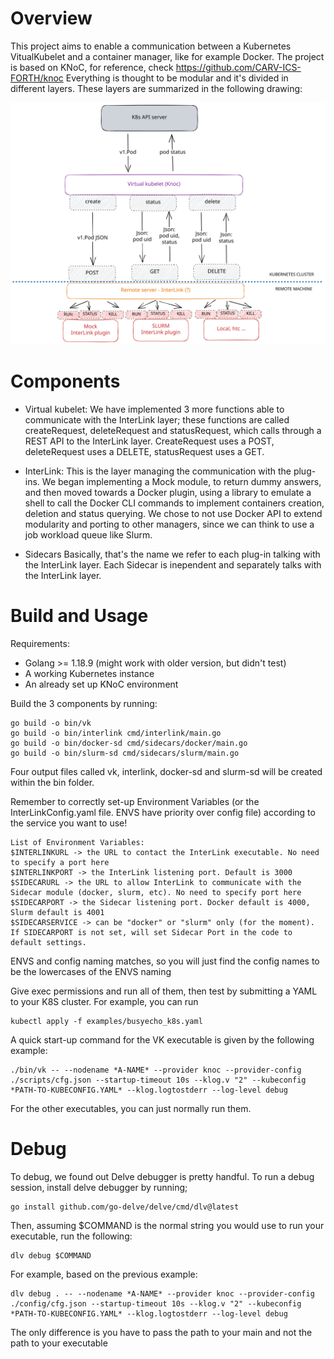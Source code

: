 # Overview
This project aims to enable a communication between a Kubernetes VitualKubelet and a container manager, like for example Docker.
The project is based on KNoC, for reference, check https://github.com/CARV-ICS-FORTH/knoc
Everything is thought to be modular and it's divided in different layers. These layers are summarized in the following drawing:

![drawing](imgs/interLink%20schematic.svg "InterLink schematic")

# Components
- Virtual kubelet:
We have implemented 3 more functions able to communicate with the InterLink layer; these functions are called createRequest, deleteRequest and statusRequest, which calls through a REST API to the InterLink layer. CreateRequest uses a POST, deleteRequest uses a DELETE, statusRequest uses a GET.

- InterLink:
This is the layer managing the communication with the plug-ins. We began implementing a Mock module, to return dummy answers, and then moved towards a Docker plugin, using a library to emulate a shell to call the Docker CLI commands to implement containers creation, deletion and status querying. We chose to not use Docker API to extend modularity and porting to other managers, since we can think to use a job workload queue like Slurm.

- Sidecars
Basically, that's the name we refer to each plug-in talking with the InterLink layer. Each Sidecar is inependent and separately talks with the InterLink layer.

# Build and Usage
Requirements: 
- Golang >= 1.18.9 (might work with older version, but didn't test)
- A working Kubernetes instance
- An already set up KNoC environment

Build the 3 components by running:
```
go build -o bin/vk
go build -o bin/interlink cmd/interlink/main.go
go build -o bin/docker-sd cmd/sidecars/docker/main.go
go build -o bin/slurm-sd cmd/sidecars/slurm/main.go
```
Four output files called vk, interlink, docker-sd and slurm-sd will be created within the bin folder.

Remember to correctly set-up Environment Variables (or the InterLinkConfig.yaml file. ENVS have priority over config file) according to the service you want to use!

```
List of Environment Variables:
$INTERLINKURL -> the URL to contact the InterLink executable. No need to specify a port here
$INTERLINKPORT -> the InterLink listening port. Default is 3000
$SIDECARURL -> the URL to allow InterLink to communicate with the Sidecar module (docker, slurm, etc). No need to specify port here
$SIDECARPORT -> the Sidecar listening port. Docker default is 4000, Slurm default is 4001
$SIDECARSERVICE -> can be "docker" or "slurm" only (for the moment). If SIDECARPORT is not set, will set Sidecar Port in the code to default settings.
```

ENVS and config naming matches, so you will just find the config names to be the lowercases of the ENVS naming

Give exec permissions and run all of them, then test by submitting a YAML to your K8S cluster. For example, you can run
```
kubectl apply -f examples/busyecho_k8s.yaml
```

A quick start-up command for the VK executable is given by the following example:
```
./bin/vk -- --nodename *A-NAME* --provider knoc --provider-config ./scripts/cfg.json --startup-timeout 10s --klog.v "2" --kubeconfig *PATH-TO-KUBECONFIG.YAML* --klog.logtostderr --log-level debug
```

For the other executables, you can just normally run them.

# Debug
To debug, we found out Delve debugger is pretty handful. To run a debug session, install delve debugger by running;
```
go install github.com/go-delve/delve/cmd/dlv@latest
```

Then, assuming $COMMAND is the normal string you would use to run your executable, run the following:
```
dlv debug $COMMAND
```

For example, based on the previous example:
```
dlv debug . -- --nodename *A-NAME* --provider knoc --provider-config ./config/cfg.json --startup-timeout 10s --klog.v "2" --kubeconfig *PATH-TO-KUBECONFIG.YAML* --klog.logtostderr --log-level debug
```

The only difference is you have to pass the path to your main and not the path to your executable